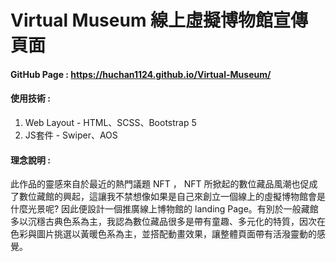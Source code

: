 # Virtual Museum 線上虛擬博物館宣傳頁面

#### GitHub Page : https://huchan1124.github.io/Virtual-Museum/ <br>
#### 使用技術 : <br>
1. Web Layout - HTML、SCSS、Bootstrap 5 <br>
2. JS套件 - Swiper、AOS <br>

#### 理念說明 : <br>
此作品的靈感來自於最近的熱門議題 NFT ， NFT 所掀起的數位藏品風潮也促成了數位藏館的興起，這讓我不禁想像如果是自己來創立一個線上的虛擬博物館會是什麼光景呢? 因此便設計一個推廣線上博物館的 landing Page。有別於一般藏館多以沉穩古典色系為主，我認為數位藏品很多是帶有童趣、多元化的特質，因次在色彩與圖片挑選以黃暖色系為主，並搭配動畫效果，讓整體頁面帶有活潑靈動的感覺。





